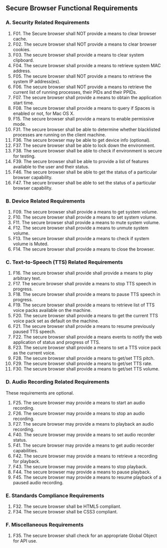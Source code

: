 Secure Browser Functional Requirements
------------------

### A. Security Related Requirements
1. F01. The Secure browser shall NOT provide a means to clear browser cache.
1. F02. The secure browser shall NOT provide a means to clear browser cookies.
1. F03. The secure browser shall provide a means to clear system clipboard.
1. F04. The secure browser shall provide a means to retrieve system MAC address.
1. F05. The secure browser shall NOT provide a means to retrieve the system IP address(es).
1. F06. The secure browser shall NOT provide a means to retrieve the current list of running processes, their PIDs and their PPIDs.
1. F07. The secure browser shall provide a means to obtain the application start time.
1. F08. The secure browser shall provide a means to query if Spaces is enabled or not, for Mac OS X.
1. F15. The secure browser shall provide a means to enable permissive mode.
1. F31. The secure browser shall be able to determine whether blacklisted processes are running on the client machine.
1. F36. The secure browser may be able to get device info (optional).
1. F37. The secure browser shall be able to lock down the environment.
1. F38. The secure browser shall be able to check if environment is secure for testing.
1. F39. The secure browser shall be able to provide a list of features available to the user and their status.
1. F46. The secure browser shall be able to get the status of a particular browser capability.
1. F47. The secure browser shall be able to set the status of a particular browser capability.

### B. Device Related Requirements
1. F09. The secure browser shall provide a means to get system volume.
1. F10. The secure browser shall provide a means to set system volume.
1. F11. The secure browser shall provide a means to mute system volume.
1. F12. The secure browser shall provide a means to unmute system volume.
1. F13. The secure browser shall provide a means to check if system volume is Muted.
1. F14. The secure browser shall provide a means to close the browser.

### C. Text-to-Speech (TTS) Related Requirements
1. F16. The secure browser shall provide shall provide a means to play arbitrary text.
1. F17. The secure browser shall provide a means to stop TTS speech in progress.
1. F18. The secure browser shall provide a means to pause TTS speech in progress.
1. F19. The secure browser shall provide a means to retrieve list of TTS voice packs available on the machine.
1. F20. The secure browser shall provide a means to get the current TTS voice pack set as default on the machine.
1. F21. The secure browser shall provide a means to resume previously paused TTS speech.
1. F22. The secure browser shall provide a means events to notify the web application of status and progress of TTS.
1. F23. The secure browser shall provide a means to set a TTS voice pack as the current voice.
1. F28. The secure browser shall provide a means to get/set TTS pitch.
1. F29. The secure browser shall provide a means to get/set TTS rate.
1. F30. The secure browser shall provide a means to get/set TTS volume.

### D. Audio Recording Related Requirements
These requirements are optional.

1. F25. The secure browser may provide a means to start an audio recording.
1. F26. The secure browser may provide a means to stop an audio recording.
1. F27. The secure browser may provide a means to playback an audio recording.
1. F40. The secure browser may provide a means to set audio recorder status.
1. F41. The secure browser may provide a means to get audio recorder capabilities.
1. F42. The secure browser may provide a means to retrieve a recording for playback.
1. F43. The secure browser may provide a means to stop playback.
1. F44. The secure browser may provide a means to pause playback.
1. F45. The secure browser may provide a means to resume playback of a paused audio recording.

### E. Standards Compliance Requirements
1. F32. The secure browser shall be HTML5 compliant.
1. F34. The secure browser shall be CSS3 compliant.

### F. Miscellaneous Requirements
1. F35. The secure browser shall check for an appropriate Global Object for API use.
